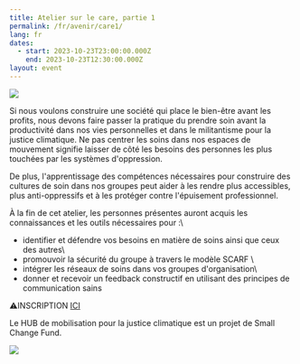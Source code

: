 ```yaml
---
title: Atelier sur le care, partie 1
permalink: /fr/avenir/care1/
lang: fr
dates:
  - start: 2023-10-23T23:00:00.000Z
    end: 2023-10-23T12:30:00.000Z
layout: event
---
```

![](/media/carepartie1.png)

Si nous voulons construire une société qui place le bien-être avant les profits, nous devons faire passer la pratique du prendre soin avant la productivité dans nos vies personnelles et dans le militantisme pour la justice climatique. Ne pas centrer les soins dans nos espaces de mouvement signifie laisser de côté les besoins des personnes les plus touchées par les systèmes d'oppression.

De plus, l'apprentissage des compétences nécessaires pour construire des cultures de soin dans nos groupes peut aider à les rendre plus accessibles, plus anti-oppressifs et à les protéger contre l'épuisement professionnel.

À la fin de cet atelier, les personnes présentes auront acquis les connaissances et les outils nécessaires pour :\
- identifier et défendre vos besoins en matière de soins ainsi que ceux des autres\
- promouvoir la sécurité du groupe à travers le modèle SCARF \
- intégrer les réseaux de soins dans vos groupes d'organisation\
- donner et recevoir un feedback constructif en utilisant des principes de communication sains

⚠️I﻿NSCRIPTION [ICI](https://us02web.zoom.us/meeting/register/tZIvdeiorTwoEtIoLn8TFG3auxZ0QMGNBOpE)

L﻿e HUB de mobilisation pour la justice climatique est un projet de Small Change Fund.

![](/media/hub_scf.png)